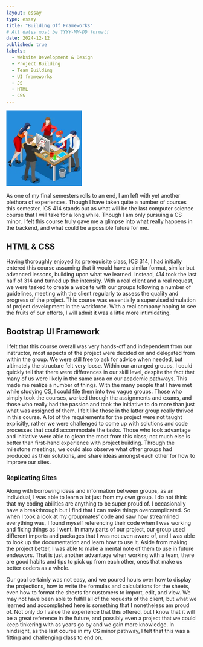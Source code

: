 ```yaml
---
layout: essay
type: essay
title: "Building Off Frameworks"
# All dates must be YYYY-MM-DD format!
date: 2024-12-12
published: true
labels:
  - Website Development & Design
  - Project Building
  - Team Building
  - UI frameworks
  - JS
  - HTML
  - CSS
---
```


<img width="200px" class="rounded float-start pe-4" src="../img/CS_Teamwork.png">

As one of my final semesters rolls to an end, I am left with yet another plethora of experiences. Though I have taken quite a number of courses this semester, ICS 414 stands out as what will be the last computer science course that I will take for a long while. Though I am only pursuing a CS minor, I felt this course truly gave me a glimpse into what really happens in the backend, and what could be a possible future for me.

## HTML & CSS

Having thoroughly enjoyed its prerequisite class, ICS 314, I had initially entered this course assuming that it would have a similar format, similar but advanced lessons, building upon what we learned. Instead, 414 took the last half of 314 and turned up the intensity. With a real client and a real request, we were tasked to create a website with our groups following a number of guidelines, meeting with the client regularly to assess the quality and progress of the project. This course was essentially a supervised simulation of project development in the workforce. With a real company hoping to see the fruits of our efforts, I will admit it was a little more intimidating.

## Bootstrap UI Framework

I felt that this course overall was very hands-off and independent from our instructor, most aspects of the project were decided on and delegated from within the group. We were still free to ask for advice when needed, but ultimately the structure felt very loose. Within our arranged groups, I could quickly tell that there were differences in our skill level, despite the fact that many of us were likely in the same area on our academic pathways. This made me realize a number of things. With the many people that I have met while studying CS, I could file them into two vague groups. Those who simply took the courses, worked through the assignments and exams, and those who really had the passion and took the initiative to do more than just what was assigned of them. I felt like those in the latter group really thrived in this course. A lot of the requirements for the project were not taught explicitly, rather we were challenged to come up with solutions and code processes that could accommodate the tasks. Those who took advantage and initiative were able to glean the most from this class; not much else is better than first-hand experience with project building. Through the milestone meetings, we could also observe what other groups had produced as their solutions, and share ideas amongst each other for how to improve our sites. 

### Replicating Sites

Along with borrowing ideas and information between groups, as an individual, I was able to learn a lot just from my own group. I do not think that my coding abilities are anything to be super proud of. I occasionally have a breakthrough but I find that I can make things overcomplicated. So when I took a look at my groupmates’ code and saw how streamlined everything was, I found myself referencing their code when I was working and fixing things as I went. In many parts of our project, our group used different imports and packages that I was not even aware of, and I was able to look up the documentation and learn how to use it. Aside from making the project better, I was able to make a mental note of them to use in future endeavors. That is just another advantage when working with a team, there are good habits and tips to pick up from each other, ones that make us better coders as a whole.

Our goal certainly was not easy, and we poured hours over how to display the projections, how to write the formulas and calculations for the sheets, even how to format the sheets for customers to import, edit, and view. We may not have been able to fulfill all of the requests of the client, but what we learned and accomplished here is something that I nonetheless am proud of. Not only do I value the experience that this offered, but I know that it will be a great reference in the future, and possibly even a project that we could keep tinkering with as years go by and we gain more knowledge. In hindsight, as the last course in my CS minor pathway, I felt that this was a fitting and challenging class to end on.

